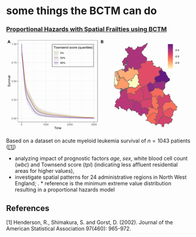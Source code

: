 # some things the BCTM can do
 
###  [Proportional Hazards with Spatial Frailties using BCTM](leukemia)
![image](leukemia/leuk_ph.png)

Based on a dataset on acute myeloid leukemia survival of $n=1043$ patients ([[1]](#1))

* analyzing impact of prognostic factors $\mathit{age}$, $\mathit{sex}$, white blood cell count ($\mathit{wbc}$) and Townsend score ($\mathit{tpi}$) (indicating less affluent residential areas for higher values), 
* investigate spatial patterns for $24$ administrative regions in North West England; . * reference is the minimum extreme value distribution resulting in a proportional hazards model

## References
<a id="1">[1]</a>
Henderson, R., Shimakura, S. and Gorst, D. (2002).
Journal of the American Statistical Association 97(460): 965-972.